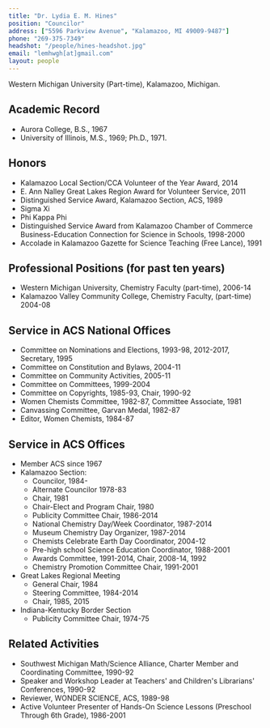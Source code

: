 ```yaml
---
title: "Dr. Lydia E. M. Hines"
position: "Councilor"
address: ["5596 Parkview Avenue", "Kalamazoo, MI 49009-9487"]
phone: "269-375-7349"
headshot: "/people/hines-headshot.jpg"
email: "lemhwgh[at]gmail.com"
layout: people
---
```


Western Michigan University (Part-time), Kalamazoo, Michigan.

<h2>Academic Record</h2>

<ul>
  <li>Aurora College, B.S., 1967</li>
  <li>University of Illinois, M.S., 1969; Ph.D., 1971.</li>
</ul>

<h2>Honors</h2>

<ul>
  <li>Kalamazoo Local Section/CCA Volunteer of the Year Award, 2014</li>
  <li>E. Ann Nalley Great Lakes Region Award for Volunteer Service, 2011</li>
  <li>Distinguished Service Award, Kalamazoo Section, ACS, 1989</li>
  <li>Sigma Xi</li>
  <li>Phi Kappa Phi</li>
  <li>Distinguished Service Award from Kalamazoo Chamber of Commerce
    Business-Education Connection for Science in Schools, 1998-2000</li>
  <li>Accolade in Kalamazoo Gazette for Science Teaching (Free Lance), 1991</li>
</ul>

<h2>Professional Positions (for past ten years)</h2>

<ul>
  <li>Western Michigan University, Chemistry Faculty (part-time), 2006-14</li>
  <li>Kalamazoo Valley Community College, Chemistry Faculty, (part-time) 2004-08</li>
</ul>

<h2>Service in ACS National Offices</h2>

<ul>
  <li>Committee on Nominations and Elections, 1993-98, 2012-2017, Secretary, 1995</li>
  <li>Committee on Constitution and Bylaws, 2004-11</li>
  <li>Committee on Community Activities, 2005-11</li>
  <li>Committee on Committees, 1999-2004</li>
  <li>Committee on Copyrights, 1985-93, Chair, 1990-92</li>
  <li>Women Chemists Committee, 1982-87, Committee Associate, 1981</li>
  <li>Canvassing Committee, Garvan Medal, 1982-87</li>
  <li>Editor, Women Chemists, 1984-87</li>
</ul>

<h2>Service in ACS Offices</h2>
<ul>
  <li>Member ACS since 1967</li>
  <li>Kalamazoo Section:
    <ul>
      <li>Councilor, 1984-</li>
      <li>Alternate Councilor 1978-83</li>
      <li>Chair, 1981</li>
      <li>Chair-Elect and Program Chair, 1980</li>
      <li>Publicity Committee Chair, 1986-2014</li>
      <li>National Chemistry Day/Week Coordinator, 1987-2014</li>
      <li>Museum Chemistry Day Organizer, 1987-2014</li>
      <li>Chemists Celebrate Earth Day Coordinator, 2004-12</li>
      <li>Pre-high school Science Education Coordinator, 1988-2001</li>
      <li>Awards Committee, 1991-2014, Chair, 2008-14, 1992</li>
      <li>Chemistry Promotion Committee Chair, 1991-2001</li>
    </ul>
  </li>
  <li>Great Lakes Regional Meeting
    <ul>
      <li>General Chair, 1984</li>
      <li>Steering Committee, 1984-2014</li>
      <li>Chair, 1985, 2015</li>
    </ul>
  </li>
  <li>Indiana-Kentucky Border Section
    <ul>
      <li>Publicity Committee Chair, 1974-75</li>
    </ul>
  </li>
</ul>

<h2>Related Activities</h2>

<ul>
  <li>Southwest Michigan Math/Science Alliance, Charter Member and Coordinating Committee, 1990-92</li>
  <li>Speaker and Workshop Leader at Teachers' and Children's Librarians' Conferences, 1990-92</li>
  <li>Reviewer, WONDER SCIENCE, ACS, 1989-98</li>
  <li>Active Volunteer Presenter of Hands-On Science Lessons (Preschool Through 6th Grade), 1986-2001</li>
</ul>
